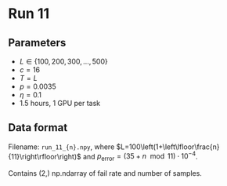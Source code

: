 # Run 11

## Parameters

* $L\in\{100,200,300,\dotsc,500\}$
* $c=16$
* $T=L$
* $p=0.0035$
* $\eta=0.1$
* 1.5 hours, 1 GPU per task

## Data format

Filename: `run_11_{n}.npy`, where $L=100\left(1+\left\lfloor\frac{n}{11}\right\rfloor\right)$ and $p_{\mathrm{error}}=(35+n\mod11)\cdot10^{-4}$.

Contains (2,) np.ndarray of fail rate and number of samples.
